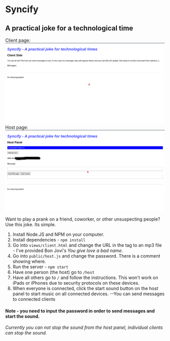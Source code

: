 # Syncify
## A practical joke for a technological time

Client page:
![Client page](https://github.com/BrysonV10/syncify/blob/extras/Screenshot%202021-04-12%2012.58.09%20PM.png?raw=true)
Host page:
![Host side](https://github.com/BrysonV10/syncify/blob/extras/edited.png?raw=true)

Want to play a prank on a friend, coworker, or other unsuspecting people?
Use this joke. Its simple. 

1. Install Node.JS and NPM on your computer.
2. Install dependencies - `npm install`
3. Go into `views/client.html` and change the URL in the <source> tag to an mp3 file - I've provided Bon Jovi's *You give love a bad name*.
4. Go into `public/host.js` and change the password. There is a comment showing where.
5. Run the server - `npm start`
6. Have one person (the host) go to `/host` 
7. Have all others go to `/` and follow the instructions. This won't work on iPads or iPhones due to security protocols on these devices.
8. When everyone is connected, click the start sound button on the host panel to start music on all connected devices. 
 --You can send messages to connected clients
 
 #### Note - you need to input the password in order to send messages and start the sound.
 *Currently you can not stop the sound from the host panel, individual clients can stop the sound.*
